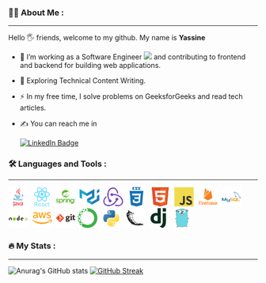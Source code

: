 <!-- <div id="header" align="center">
  <img src="https://media.giphy.com/media/M9gbBd9nbDrOTu1Mqx/giphy.gif" width="100"/>
</div> -->
<!-- ### Hi there 👋
My name is **Yassine Nifa**, I am a fullstack developer and I work in Paris, France
 -->

<!-- <hr/> -->
<!-- <div align="center">
  <img src="https://media.giphy.com/media/dWesBcTLavkZuG35MI/giphy.gif" width="600" height="300"/>
</div> -->

### :man_technologist: About Me :
<hr/>

Hello 🖐️ friends, welcome to my github. My name is **Yassine**

- :telescope: I’m working as a Software Engineer <img src="https://media.giphy.com/media/WUlplcMpOCEmTGBtBW/giphy.gif" width="30"> and contributing to frontend and backend for building web applications.

- :seedling: Exploring Technical Content Writing.

- :zap: In my free time, I solve problems on GeeksforGeeks and read tech articles.
- :writing_hand: You can reach me in <div id="badges"> 
  <a href="https://www.linkedin.com/in/yassinenifa/">
    <img src="https://img.shields.io/badge/LinkedIn-blue?style=for-the-badge&logo=linkedin&logoColor=white" alt="LinkedIn Badge" align="center"/>
  </a>
</div>

### :hammer_and_wrench: Languages and Tools :
<hr/>
<div>
  <img src="https://github.com/devicons/devicon/blob/master/icons/java/java-original-wordmark.svg" title="Java" alt="Java" width="40" height="40"/>&nbsp;
  <img src="https://github.com/devicons/devicon/blob/master/icons/react/react-original-wordmark.svg" title="React" alt="React" width="40" height="40"/>&nbsp;
  <img src="https://github.com/devicons/devicon/blob/master/icons/spring/spring-original-wordmark.svg" title="Spring" alt="Spring" width="40" height="40"/>&nbsp;
  <img src="https://github.com/devicons/devicon/blob/master/icons/materialui/materialui-original.svg" title="Material UI" alt="Material UI" width="40" height="40"/>&nbsp;
  <img src="https://github.com/devicons/devicon/blob/master/icons/redux/redux-original.svg" title="Redux" alt="Redux " width="40" height="40"/>&nbsp;
  <img src="https://github.com/devicons/devicon/blob/master/icons/css3/css3-plain-wordmark.svg"  title="CSS3" alt="CSS" width="40" height="40"/>&nbsp;
  <img src="https://github.com/devicons/devicon/blob/master/icons/html5/html5-original.svg" title="HTML5" alt="HTML" width="40" height="40"/>&nbsp;
  <img src="https://github.com/devicons/devicon/blob/master/icons/javascript/javascript-original.svg" title="JavaScript" alt="JavaScript" width="40" height="40"/>&nbsp;
  <img src="https://github.com/devicons/devicon/blob/master/icons/firebase/firebase-plain-wordmark.svg" title="Firebase" alt="Firebase" width="40" height="40"/>&nbsp;
  <img src="https://github.com/devicons/devicon/blob/master/icons/mysql/mysql-original-wordmark.svg" title="MySQL"  alt="MySQL" width="40" height="40"/>&nbsp;
  <img src="https://github.com/devicons/devicon/blob/master/icons/nodejs/nodejs-original-wordmark.svg" title="NodeJS" alt="NodeJS" width="40" height="40"/>&nbsp;
  <img src="https://github.com/devicons/devicon/blob/master/icons/amazonwebservices/amazonwebservices-plain-wordmark.svg" title="AWS" alt="AWS" width="40" height="40"/>&nbsp;
  <img src="https://github.com/devicons/devicon/blob/master/icons/git/git-original-wordmark.svg" title="Git" **alt="Git" width="40" height="40"/>
  <img src="https://github.com/devicons/devicon/blob/master/icons/anaconda/anaconda-original.svg" title="Anaconda" alt="Anaconda" width="40" height="40"/>&nbsp;
  <img src="https://github.com/devicons/devicon/blob/master/icons/python/python-original.svg" title="Python"  alt="Python" width="40" height="40"/>&nbsp;
  <img src="https://github.com/devicons/devicon/blob/master/icons/flask/flask-original.svg" title="Flask" alt="Flask" width="40" height="40"/>&nbsp;
  <img src="https://github.com/devicons/devicon/blob/master/icons/django/django-plain.svg" title="Django" alt="Django" width="40" height="40"/>&nbsp;
  <img src="https://github.com/devicons/devicon/blob/master/icons/go/go-original.svg" title="Go" **alt="Go" width="40" height="40"/>
</div>

### :fire: My Stats :
<hr/>

<!-- [![Anurag's GitHub stats](https://github-readme-stats.vercel.app/api?username=YasineNifa)](https://github.com/anuraghazra/github-readme-stats) -->
![Anurag's GitHub stats](https://github-readme-stats.vercel.app/api?username=YasineNifa&count_private=true&show_icons=true&theme=dark#gh-dark-mode-only)
[![GitHub Streak](http://github-readme-streak-stats.herokuapp.com?user=YasineNifa&theme=dark&background=000000&count_private=true)](https://git.io/streak-stats)
<!-- [![Top Langs](https://github-readme-stats.vercel.app/api/top-langs/?username=YasineNifa&layout=compact&theme=vision-friendly-dark)](https://github.com/anuraghazra/github-readme-stats) -->
<!-- <p align="center"><img src="https://github-readme-stats.vercel.app/api?username=YasineNifa&show_icons=true&theme=dark&background=000000" alt="Yassine" /></p> -->



